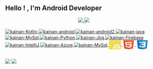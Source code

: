 ## Hello ! , I'm Android Developer 

<div align="center">
  <a href="https://github.com/kainan010">
  <img height="150em" src="https://github-readme-stats.vercel.app/api?username=kainan010&show_icons=true&theme=material-palenight&include_all_commits=true&count_private=true&title-color=blue"/>
  <img height="150em" src="https://github-readme-stats.vercel.app/api/top-langs/?username=kainan010&layout=compact&langs_count=7&theme=material-palenight"/>
</div>
<div style="display: inline_block"><br>
  <img align="center" alt="kainan-Kotlin" height="30" width="40" src="https://cdn.jsdelivr.net/gh/devicons/devicon/icons/kotlin/kotlin-original.svg"">
  <img align="center" alt="kainan-android" height="30" width="40"  src="https://cdn.jsdelivr.net/gh/devicons/devicon/icons/android/android-plain-wordmark.svg"">
  <img align="center" alt="kainan-android2" height="30" width="40" src="https://cdn.jsdelivr.net/gh/devicons/devicon/icons/android/android-original.svg" >
  <img align="center" alt="kainan-java" height="30" width="40" src="https://cdn.jsdelivr.net/gh/devicons/devicon/icons/java/java-original-wordmark.svg" >
  <img align="center" alt="kainan-MySql" height="30" width="40" src="https://cdn.jsdelivr.net/gh/devicons/devicon/icons/flutter/flutter-original.svg" >
  <img align="center" alt="kainan-Python" height="30" width="40" src="https://cdn.jsdelivr.net/gh/devicons/devicon/icons/dart/dart-original.svg">
  <img align="center" alt="kainan-Jira" height="30" width="40" src="https://cdn.jsdelivr.net/gh/devicons/devicon/icons/jira/jira-original-wordmark.svg"   >
  <img align="center" alt="kainan-Firebase" height="30" width="40" src="https://cdn.jsdelivr.net/gh/devicons/devicon/icons/firebase/firebase-plain-wordmark.svg"  >
  <img align="center" alt="kainan-IntelliJ" height="30" width="40" src="https://cdn.jsdelivr.net/gh/devicons/devicon/icons/intellij/intellij-original.svg"  >
  <img align="center" alt="kainan-Azure" height="30" width="40" src="https://cdn.jsdelivr.net/gh/devicons/devicon/icons/azure/azure-original-wordmark.svg" >
  <img align="center" alt="kainan-MySql" height="30" width="40" src="https://cdn.jsdelivr.net/gh/devicons/devicon/icons/mysql/mysql-original.svg"  >
  <img align="center" alt="kainan-Js" height="30" width="40" src="https://raw.githubusercontent.com/devicons/devicon/master/icons/javascript/javascript-plain.svg">
  <img align="center" alt="kainan-HTML" height="30" width="40" src="https://raw.githubusercontent.com/devicons/devicon/master/icons/html5/html5-original.svg">
  <img align="center" alt="kainan-CSS" height="30" width="40" src="https://raw.githubusercontent.com/devicons/devicon/master/icons/css3/css3-original.svg">
  
</div>
  
  ##
 
<div> 
  <a href = "mailto:kainanandrade10@gmail.com"><img src="https://img.shields.io/badge/-Gmail-%23333?style=for-the-badge&logo=gmail&logoColor=white" target="_blank"></a>
  <a href="https://www.linkedin.com/in/kainan-andrade/" target="_blank"><img src="https://img.shields.io/badge/-LinkedIn-%230077B5?style=for-the-badge&logo=linkedin&logoColor=white" target="_blank"></a> 

</div>
